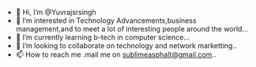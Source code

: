 - 👋 Hi, I’m @Yuvrajsrsingh
- 👀 I’m interested in Technology Advancements,business management,and to meet a lot of interesting people around the world...
- 🌱 I’m currently learning b-tech in computer science...
- 💞️ I’m looking to collaborate on technology and network marketting..
- 📫 How to reach me .mail me on sublimeasphalt@gmail.com..

<!---
Yuvrajsrsingh/Yuvrajsrsingh is a ✨ special ✨ repository because its `README.md` (this file) appears on your GitHub profile.
You can click the Preview link to take a look at your changes.
--->
